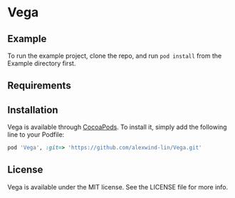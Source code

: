# Vega

## Example

To run the example project, clone the repo, and run `pod install` from the Example directory first.

## Requirements

## Installation

Vega is available through [CocoaPods](https://cocoapods.org). To install
it, simply add the following line to your Podfile:

```ruby
pod 'Vega', :git=> 'https://github.com/alexwind-lin/Vega.git'
```

## License

Vega is available under the MIT license. See the LICENSE file for more info.
